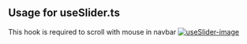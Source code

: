 ## Usage for useSlider.ts

This hook is required to scroll with mouse in navbar
[![useSlider-image](https://i.imgur.com/1dLWPt0.png)](https://streamable.com/fso648)
